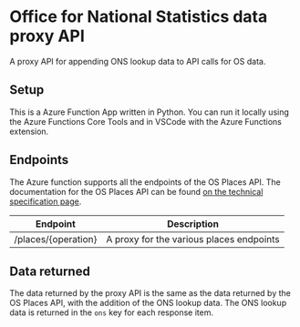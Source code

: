 # Office for National Statistics data proxy API

A proxy API for appending ONS lookup data to API calls for OS data.

## Setup

This is a Azure Function App written in Python. You can run it locally using the Azure Functions Core Tools and in VSCode with the Azure Functions extension.

## Endpoints

The Azure function supports all the endpoints of the OS Places API. The documentation for the OS Places API can be found [on the technical specification page](https://osdatahub.os.uk/docs/places/technicalSpecification).

| Endpoint | Description |
| --- | --- |
| /places/{operation} | A proxy for the various places endpoints |


## Data returned

The data returned by the proxy API is the same as the data returned by the OS Places API, with the addition of the ONS lookup data. The ONS lookup data is returned in the `ons` key for each response item.


```json


```
